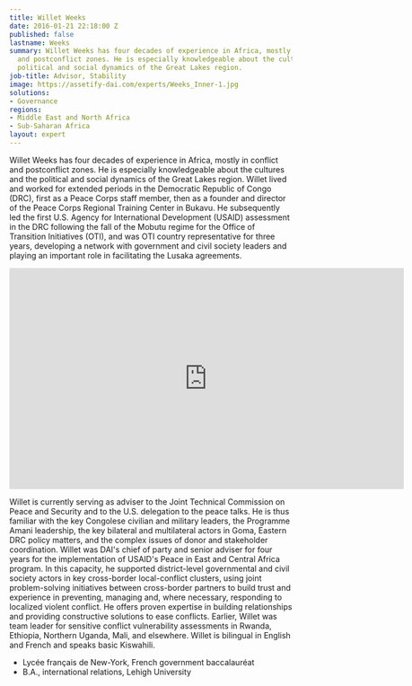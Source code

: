 ```yaml
---
title: Willet Weeks
date: 2016-01-21 22:18:00 Z
published: false
lastname: Weeks
summary: Willet Weeks has four decades of experience in Africa, mostly in conflict
  and postconflict zones. He is especially knowledgeable about the cultures and the
  political and social dynamics of the Great Lakes region.
job-title: Advisor, Stability
image: https://assetify-dai.com/experts/Weeks_Inner-1.jpg
solutions:
- Governance
regions:
- Middle East and North Africa
- Sub-Saharan Africa
layout: expert
---
```


Willet Weeks has four decades of experience in Africa, mostly in conflict and postconflict zones. He is especially knowledgeable about the cultures and the political and social dynamics of the Great Lakes region. Willet lived and worked for extended periods in the Democratic Republic of Congo (DRC), first as a Peace Corps staff member, then as a founder and director of the Peace Corps Regional Training Center in Bukavu. He subsequently led the first U.S. Agency for International Development (USAID) assessment in the DRC following the fall of the Mobutu regime for the Office of Transition Initiatives (OTI), and was OTI country representative for three years, developing a network with government and civil society leaders and playing an important role in facilitating the Lusaka agreements.

<iframe allowfullscreen="" frameborder="0" height="394" mozallowfullscreen="" src="https://player.vimeo.com/video/57136931" webkitallowfullscreen="" width="703"></iframe>

Willet is currently serving as adviser to the Joint Technical Commission on Peace and Security and to the U.S. delegation to the peace talks. He is thus familiar with the key Congolese civilian and military leaders, the Programme Amani leadership, the key bilateral and multilateral actors in Goma, Eastern DRC policy matters, and the complex issues of donor and stakeholder coordination. Willet was DAI's chief of party and senior adviser for four years for the implementation of USAID's Peace in East and Central Africa program. In this capacity, he supported district-level governmental and civil society actors in key cross-border local-conflict clusters, using joint problem-solving initiatives between cross-border partners to build trust and experience in preventing, managing and, where necessary, responding to localized violent conflict. He offers proven expertise in building relationships and providing constructive solutions to ease conflicts. Earlier, Willet was team leader for sensitive conflict vulnerability assessments in Rwanda, Ethiopia, Northern Uganda, Mali, and elsewhere. Willet is bilingual in English and French and speaks basic Kiswahili.

* Lycée français de New-York, French government baccalauréat
* B.A., international relations, Lehigh University
